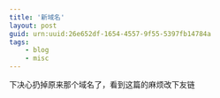 ```yaml
---
title: '新域名'
layout: post
guid: urn:uuid:26e652df-1654-4557-9f55-5397fb14784a
tags:
    - blog
    - misc
---
```


下决心扔掉原来那个域名了，看到这篇的麻烦改下友链
